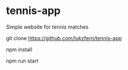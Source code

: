 # tennis-app
Simple website for tennis matches

git clone https://github.com/lukzfern/tennis-app

npm install

npm run start
